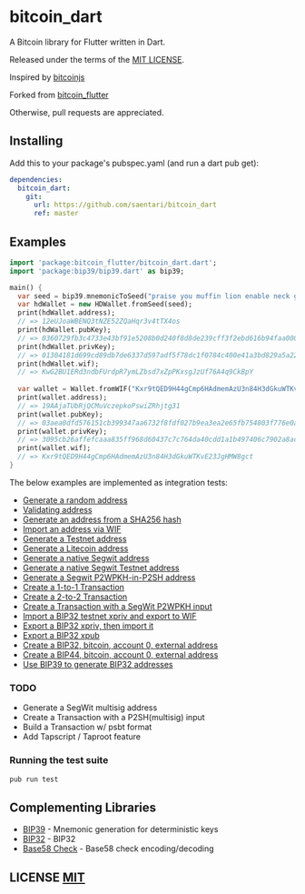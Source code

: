 # bitcoin_dart

A Bitcoin library for Flutter written in Dart.

Released under the terms of the [MIT LICENSE](LICENSE).

Inspired by [bitcoinjs](https://github.com/bitcoinjs/bitcoinjs-lib)

Forked from [bitcoin_flutter](https://github.com/dart-bitcoin/bitcoin_flutter)

Otherwise, pull requests are appreciated.

## Installing

Add this to your package's pubspec.yaml (and run a dart pub get):

```yaml
dependencies:
  bitcoin_dart:
    git:
      url: https://github.com/saentari/bitcoin_dart
      ref: master
```

## Examples

```dart
import 'package:bitcoin_flutter/bitcoin_dart.dart';
import 'package:bip39/bip39.dart' as bip39;

main() {
  var seed = bip39.mnemonicToSeed("praise you muffin lion enable neck grocery crumble super myself license ghost");
  var hdWallet = new HDWallet.fromSeed(seed);
  print(hdWallet.address);
  // => 12eUJoaWBENQ3tNZE52ZQaHqr3v4tTX4os
  print(hdWallet.pubKey);
  // => 0360729fb3c4733e43bf91e5208b0d240f8d8de239cff3f2ebd616b94faa0007f4
  print(hdWallet.privKey);
  // => 01304181d699cd89db7de6337d597adf5f78dc1f0784c400e41a3bd829a5a226
  print(hdWallet.wif);
  // => KwG2BU1ERd3ndbFUrdpR7ymLZbsd7xZpPKxsgJzUf76A4q9CkBpY
  
  var wallet = Wallet.fromWIF("Kxr9tQED9H44gCmp6HAdmemAzU3n84H3dGkuWTKvE23JgHMW8gct");
  print(wallet.address);
  // => 19AAjaTUbRjQCMuVczepkoPswiZRhjtg31
  print(wallet.pubKey);
  // => 03aea0dfd576151cb399347aa6732f8fdf027b9ea3ea2e65fb754803f776e0a509
  print(wallet.privKey);
  // => 3095cb26affefcaaa835ff968d60437c7c764da40cdd1a1b497406c7902a8ac9
  print(wallet.wif);
  // => Kxr9tQED9H44gCmp6HAdmemAzU3n84H3dGkuWTKvE23JgHMW8gct
}
```

The below examples are implemented as integration tests:
- [Generate a random address](https://github.com/saentari/bitcoin_dart/blob/master/test/integration/addresses_test.dart#L26)
- [Validating address](https://github.com/saentari/bitcoin_dart/blob/master/test/address_test.dart#L7)
- [Generate an address from a SHA256 hash](https://github.com/saentari/bitcoin_dart/blob/master/test/integration/addresses_test.dart#L32)
- [Import an address via WIF](https://github.com/saentari/saentari/blob/master/test/integration/addresses_test.dart#L40)
- [Generate a Testnet address](https://github.com/saentari/saentari/blob/master/test/integration/addresses_test.dart#L47)
- [Generate a Litecoin address](https://github.com/saentari/saentari/blob/master/test/integration/addresses_test.dart#L58)
- [Generate a native Segwit address](https://github.com/saentari/bitcoin_dart/blob/master/test/integration/addresses_test.dart#L68)
- [Generate a native Segwit Testnet address](https://github.com/saentari/bitcoin_dart/blob/master/test/integration/addresses_test.dart#75)
- [Generate a Segwit P2WPKH-in-P2SH address](https://github.com/saentari/bitcoin_dart/blob/master/test/integration/addresses_test.dart#L85)
- [Create a 1-to-1 Transaction](https://github.com/saentari/bitcoin_dart/blob/master/test/integration/transactions_test.dart#L11)
- [Create a 2-to-2 Transaction](https://github.com/saentari/bitcoin_dart/blob/test/integration/transactions_test.dart#L30)
- [Create a Transaction with a SegWit P2WPKH input](https://github.com/saentari/bitcoin_dart/blob/test/integration/transactions_test.dart#L62)
- [Import a BIP32 testnet xpriv and export to WIF](https://github.com/saentari/bitcoin_dart/blob/master/test/integration/bip32_test.dart#L13)
- [Export a BIP32 xpriv, then import it](https://github.com/saentari/bitcoin_dart/blob/master/test/integration/bip32_test.dart#L26)
- [Export a BIP32 xpub](https://github.com/saentari/bitcoin_dart/blob/master/test/integration/bip32_test.dart#L36)
- [Create a BIP32, bitcoin, account 0, external address](https://github.com/saentari/bitcoin_dart/blob/master/test/integration/bip32_test.dart#L45)
- [Create a BIP44, bitcoin, account 0, external address](https://github.com/saentari/bitcoin_dart/blob/master/test/integration/bip32_test.dart#L56)
- [Use BIP39 to generate BIP32 addresses](https://github.com/saentari/bitcoin_dart/blob/master/test/integration/bip32_test.dart#L74)


### TODO
- Generate a SegWit multisig address
- Create a Transaction with a P2SH(multisig) input
- Build a Transaction w/ psbt format
- Add Tapscript / Taproot feature

### Running the test suite

``` bash
pub run test
```

## Complementing Libraries
- [BIP39](https://github.com/saentari/bip39) - Mnemonic generation for deterministic keys
- [BIP32](https://github.com/anicdh/bip32) - BIP32
- [Base58 Check](https://github.com/anicdh/bs58check-dart) - Base58 check encoding/decoding

## LICENSE [MIT](LICENSE)
